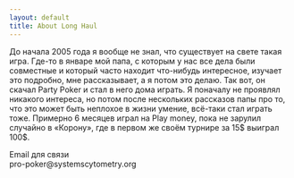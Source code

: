 ```yaml
---
layout: default
title: About Long Haul
---
```


<div class="post">
<p>До начала 2005 года я вообще не знал, что существует на свете такая игра. Где-то в январе мой папа, с которым у нас все дела были совместные и который часто находит что-нибудь интересное, изучает это подробно, мне рассказывает, а я потом это делаю. Так вот, он скачал Party Poker и стал в него дома играть. Я поначалу не проявлял никакого интереса, но потом после нескольких рассказов папы про то, что это может быть неплохое в жизни умение, всё-таки стал играть тоже. Примерно 6 месяцев играл на Play money, пока не зарулил случайно в «Корону», где в первом же своём турнире за 15$ выиграл 100$.</p>
<p>Email для связи
<br>pro-poker@systemscytometry.org
